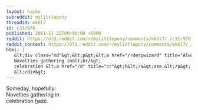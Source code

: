 ```yaml
---
layout: haiku
subreddit: mylittlepony
threadid: mkbl7
id: c31r970
published: 2011-11-22T00:00:00 +0000
reddit: https://old.reddit.com/r/mylittlepony/comments/mkbl7/_/c31r970
reddit_context: https://old.reddit.com/r/mylittlepony/comments/mkbl7/_/c31r970?context=3
html: |
   &lt;div class="md"&gt;&lt;p&gt;&lt;a href="/rderpwizard" title="Always Relevant / Roll Call Threads Of Yore I Missed / Paper Bag Princess"&gt;&lt;/a&gt; Someday, hopefully:&lt;br/&gt;
   Novelties gathering in&lt;br/&gt;
   celebration &lt;a href="/d" title="cr"&gt;h&lt;/a&gt;aze.&lt;/p&gt;
   &lt;/div&gt;
---
```


[](/rderpwizard "Always Relevant / Roll Call Threads Of Yore I Missed / Paper Bag Princess") Someday, hopefully:  
Novelties gathering in  
celebration [h](/d "cr")aze.